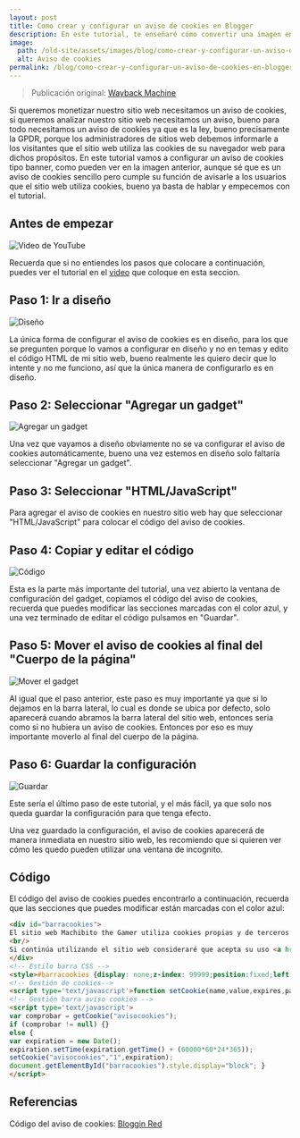 ```yaml
---
layout: post
title: Como crear y configurar un aviso de cookies en Blogger
description: En este tutorial, te enseñaré cómo convertir una imagen en un favicon funcional en Blogger.
image: 
  path: /old-site/assets/images/blog/como-crear-y-configurar-un-aviso-de-cookies-en-blogger/aviso-de-cookies.png
  alt: Aviso de cookies
permalink: /blog/como-crear-y-configurar-un-aviso-de-cookies-en-blogger/
---
```


> Publicación original: [Wayback Machine](https://web.archive.org/web/20220903073358/https://machibitothegamer.blogspot.com/2022/09/como-configurar-un-aviso-de-cookies-en.html)

Si queremos monetizar nuestro sitio web necesitamos un aviso de cookies, si
queremos analizar nuestro sitio web necesitamos un aviso, bueno para todo
necesitamos un aviso de cookies ya que es la ley, bueno precisamente la GPDR,
porque los administradores de sitios web debemos informarle a los visitantes
que el sitio web utiliza las cookies de su navegador web para dichos
propósitos. En este tutorial vamos a configurar un aviso de cookies tipo
banner, como pueden ver en la imagen anterior, aunque sé que es un aviso de
cookies sencillo pero cumple su función de avisarle a los usuarios que el sitio
web utiliza cookies, bueno ya basta de hablar y empecemos con el tutorial.

## Antes de empezar

![Video de YouTube](/old-site/assets/images/blog/como-crear-y-configurar-un-aviso-de-cookies-en-blogger/video-de-youtube.jpg)

Recuerda que si no entiendes los pasos que colocare a continuación, puedes ver
el tutorial en el
[video](https://web.archive.org/web/20220901004539/https://www.youtube.com/watch?v=X0BM_1FRScU)
que coloque en esta seccion.

## Paso 1: Ir a diseño

![Diseño](/old-site/assets/images/blog/como-crear-y-configurar-un-aviso-de-cookies-en-blogger/diseno.png)

La única forma de configurar el aviso de cookies es en diseño, para los que se
pregunten porque lo vamos a configurar en diseño y no en temas y edito el
código HTML de mi sitio web, bueno realmente les quiero decir que lo intente y
no me funciono, así que la única manera de configurarlo es en diseño.

## Paso 2: Seleccionar "Agregar un gadget"

![Agregar un gadget](/old-site/assets/images/blog/como-crear-y-configurar-un-aviso-de-cookies-en-blogger/agregar-un-gadget.png)

Una vez que vayamos a diseño obviamente no se va configurar el aviso de cookies
automáticamente, bueno una vez estemos en diseño solo faltaría seleccionar
"Agregar un gadget".

## Paso 3: Seleccionar "HTML/JavaScript"

Para agregar el aviso de cookies en nuestro sitio web hay que seleccionar
"HTML/JavaScript" para colocar el código del aviso de cookies.

## Paso 4: Copiar y editar el código

![Código](/old-site/assets/images/blog/como-crear-y-configurar-un-aviso-de-cookies-en-blogger/codigo.png)

Esta es la parte más importante del tutorial, una vez abierto la ventana de
configuración del gadget, copiamos el código del aviso de cookies, recuerda que
puedes modificar las secciones marcadas con el color azul, y una vez terminado
de editar el código pulsamos en "Guardar".

## Paso 5: Mover el aviso de cookies al final del "Cuerpo de la página"

![Mover el gadget](/old-site/assets/images/blog/como-crear-y-configurar-un-aviso-de-cookies-en-blogger/mover-el-gadget.png)

Al igual que el paso anterior, este paso es muy importante ya que si lo dejamos
en la barra lateral, lo cual es donde se ubica por defecto, solo aparecerá
cuando abramos la barra lateral del sitio web, entonces seria como si no
hubiera un aviso de cookies. Entonces por eso es muy importante moverlo al
final del cuerpo de la página.

## Paso 6: Guardar la configuración

![Guardar](/old-site/assets/images/blog/como-crear-y-configurar-un-aviso-de-cookies-en-blogger/guardar.png)

Este sería el último paso de este tutorial, y el más fácil, ya que solo nos
queda guardar la configuración para que tenga efecto.

Una vez guardado la configuración, el aviso de cookies aparecerá de manera
inmediata en nuestro sitio web, les recomiendo que si quieren ver cómo les
quedo pueden utilizar una ventana de incognito.

## Código

El código del aviso de cookies puedes encontrarlo a continuación, recuerda que
las secciones que puedes modificar están marcadas con el color azul:

```html
<div id="barracookies">
El sitio web Machibito the Gamer utiliza cookies propias y de terceros para poder hacer análisis y personalizar su experiencia
<br/>
Si continúa utilizando el sitio web consideraré que acepta su uso <a href="javascript:void(0);" onclick="var expiration = new Date(); expiration.setTime(expiration.getTime() + (60000*60*24*365)); setCookie('avisocookies','1',expiration,'/');document.getElementById('barracookies').style.display='none';"><b>Entendido</b></a> <a href="https://machibitothegamer.blogspot.com/p/uso-de-cookies.html" target="_blank" >Más información</a>
</div>
<!-- Estilo barra CSS -->
<style>#barracookies {display: none;z-index: 99999;position:fixed;left:0px;right:0px;bottom:0px;width:100%;min-height:40px;padding:5px;background: #696969;color:#FFFFFF;line-height:20px;font-family:verdana;font-size:12px;text-align:center;box-sizing:border-box;} #barracookies a:nth-child(2) {padding:4px;background:#4682B4;border-radius:5px;text-decoration:none;} #barracookies a {color: #fff;text-decoration: none;}</style>
<!-- Gestión de cookies-->
<script type='text/javascript'>function setCookie(name,value,expires,path,domain,secure){document.cookie=name+"="+escape(value)+((expires==null)?"":"; expires="+expires.toGMTString())+((path==null)?"":"; path="+path)+((domain==null)?"":"; domain="+domain)+((secure==null)?"":"; secure")}function getCookie(name){var cname=name+"=";var dc=document.cookie;if(dc.length>0){begin=dc.indexOf(cname);if(begin!=-1){begin+=cname.length;end=dc.indexOf(";",begin);if(end==-1)end=dc.length;return unescape(dc.substring(begin,end))}}return null}function delCookie(name,path,domain){if(getCookie(name)){document.cookie=name+"="+((path==null)?"":"; path="+path)+((domain==null)?"":"; domain="+domain)+"; expires=Thu, 01-Jan-70 00:00:01 GMT"}}</script>
<!-- Gestión barra aviso cookies -->
<script type='text/javascript'>
var comprobar = getCookie("avisocookies");
if (comprobar != null) {}
else {
var expiration = new Date();
expiration.setTime(expiration.getTime() + (60000*60*24*365));
setCookie("avisocookies","1",expiration);
document.getElementById("barracookies").style.display="block"; }
</script>
```

## Referencias

Código del aviso de cookies: [Bloggin Red](https://web.archive.org/web/20230208034414/https://www.blogginred.com/2016/08/poner-aviso-de-uso-de-cookies-en-blog.html)
